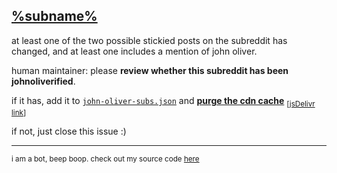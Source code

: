 ## [%subname%](https://old.reddit.com/%subname%)

at least one of the two possible stickied posts on the subreddit has changed, and at least one includes a mention of john oliver.

human maintainer: please **review whether this subreddit has been johnoliverified**.

if it has, add it to [`john-oliver-subs.json`](https://github.com/username-is-required/reddark-subinfo/blob/main/john-oliver-subs.json) and [**purge the cdn cache**](https://www.jsdelivr.com/tools/purge) <sub>[[jsDelivr link](https://cdn.jsdelivr.net/gh/username-is-required/reddark-subinfo@main/john-oliver-subs.json)]</sub>

if not, just close this issue :)

<hr>

<sup>i am a bot, beep boop. check out my source code [here](https://github.com/username-is-required/reddark-subinfo-update-checker)</sup>
